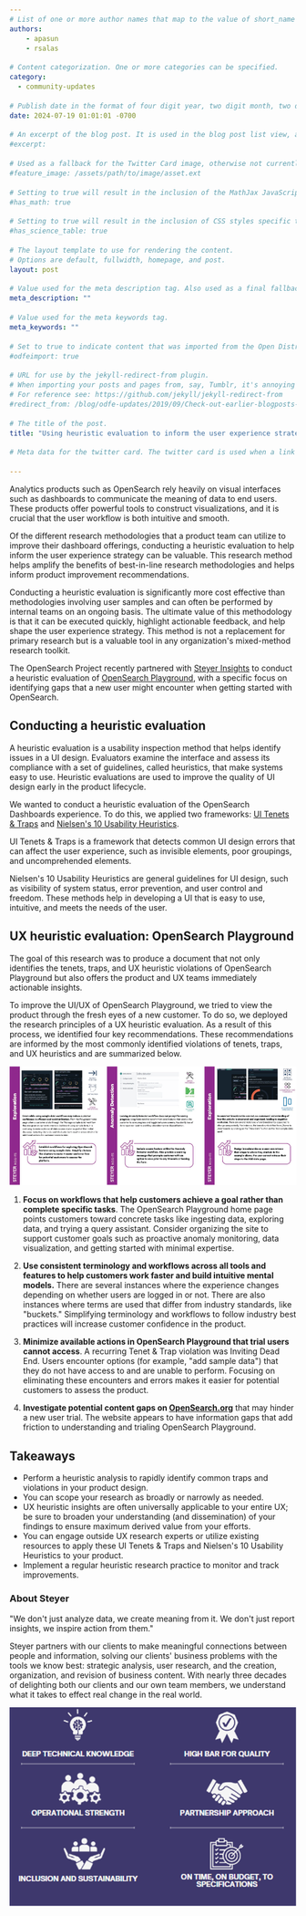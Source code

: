 ```yaml
---
# List of one or more author names that map to the value of short_name in site.community_members. See the content in the _community_members collection for reference.
authors: 
    - apasun
    - rsalas

# Content categorization. One or more categories can be specified. 
category:
  - community-updates

# Publish date in the format of four digit year, two digit month, two digit day, hour, minute, second, and timezone offset; e.g., 2021-04-12 01:01:01 -0700
date: 2024-07-19 01:01:01 -0700

# An excerpt of the blog post. It is used in the blog post list view, and in the home page what's new list of N most recent blog posts. It is also used as a fallback value for the twittercard:description field if not explictly defined in the front matter.
#excerpt: 

# Used as a fallback for the Twitter Card image, otherwise not currently used. Is only present in content up to June 3, 2021.
#feature_image: /assets/path/to/image/asset.ext

# Setting to true will result in the inclusion of the MathJax JavaScript library for rendering math equations. For reference see: _includes/include-mathjax.html.
#has_math: true

# Setting to true will result in the inclusion of CSS styles specific to using borders for the table, for table header cells, and table data cells. scientific data tables. For reference see: _includes/science-table-styles.html.
#has_science_table: true

# The layout template to use for rendering the content.
# Options are default, fullwidth, homepage, and post.
layout: post

# Value used for the meta description tag. Also used as a final fallback value for the Twitter Card description field after the excerpt property.
meta_description: "" 

# Value used for the meta keywords tag.
meta_keywords: ""

# Set to true to indicate content that was imported from the Open Distro For Elasticsearch blog.
#odfeimport: true

# URL for use by the jekyll-redirect-from plugin.
# When importing your posts and pages from, say, Tumblr, it's annoying and impractical to create new pages in the proper subdirectories so they, e.g. /post/123456789/my-slug-that-is-often-incompl, redirect to the new post URL.
# For reference see: https://github.com/jekyll/jekyll-redirect-from
#redirect_from: /blog/odfe-updates/2019/09/Check-out-earlier-blogposts-on-Open-Distro-for-Elasticsearch/

# The title of the post.
title: "Using heuristic evaluation to inform the user experience strategy of a product"

# Meta data for the twitter card. The twitter card is used when a link to the blog post is shared on twitter. The twitter card is also used by other social media sites when a link to the blog post is shared on those sites. The twitter card is also used by search engines when a link to the blog post is shared on those sites.

---
```



Analytics products such as OpenSearch rely heavily on visual interfaces such as dashboards to communicate the meaning of data to end users. These products offer powerful tools to construct visualizations, and it is crucial that the user workflow is both intuitive and smooth.

Of the different research methodologies that a product team can utilize to improve their dashboard offerings, conducting a heuristic evaluation to help inform the user experience strategy can be valuable. This research method helps amplify the benefits of best-in-line research methodologies and helps inform product improvement recommendations.

Conducting a heuristic evaluation is significantly more cost effective than methodologies involving user samples and can often be performed by internal teams on an ongoing basis. The ultimate value of this methodology is that it can be executed quickly, highlight actionable feedback, and help shape the user experience strategy. This method is not a replacement for primary research but is a valuable tool in any organization's mixed-method research toolkit.

The OpenSearch Project recently partnered with [Steyer Insights](https://www.steyer.net/insights/) to conduct a heuristic evaluation of [OpenSearch Playground](https://playground.opensearch.org/app/home#/), with a specific focus on identifying gaps that a new user might encounter when getting started with OpenSearch.



## Conducting a heuristic evaluation

A heuristic evaluation is a usability inspection method that helps identify issues in a UI design. Evaluators examine the interface and assess its compliance with a set of guidelines, called heuristics, that make systems easy to use. Heuristic evaluations are used to improve the quality of UI design early in the product lifecycle.

We wanted to conduct a heuristic evaluation of the OpenSearch Dashboards experience. To do this, we applied two frameworks: [UI Tenets & Traps](https://uitraps.com/) and [Nielsen's 10 Usability Heuristics](https://www.nngroup.com/articles/ten-usability-heuristics/).

UI Tenets & Traps is a framework that detects common UI design errors that can affect the user experience, such as invisible elements, poor groupings, and uncomprehended elements.

Nielsen's 10 Usability Heuristics are general guidelines for UI design, such as visibility of system status, error prevention, and user control and freedom. These methods help in developing a UI that is easy to use, intuitive, and meets the needs of the user.


## UX heuristic evaluation: OpenSearch Playground


The goal of this research was to produce a document that not only identifies the tenets, traps, and UX heuristic violations of OpenSearch Playground but also offers the product and UX teams immediately actionable insights.

To improve the UI/UX of OpenSearch Playground, we tried to view the product through the fresh eyes of a new customer. To do so, we deployed the research principles of a UX heuristic evaluation. As a result of this process, we identified four key recommendations. These recommendations are informed by the most commonly identified violations of tenets, traps, and UX heuristics and are summarized below.

![](/assets/media/blog-images/2024-07-19-using-heuristic-evaluation-to-inform-the-user-experience-strategy-of-a-product/Image.jpg)
1. **Focus on workflows that help customers achieve a goal rather than complete specific tasks**. The OpenSearch Playground home page points customers toward concrete tasks like ingesting data, exploring data, and trying a query assistant. Consider organizing the site to support customer goals such as proactive anomaly monitoring, data visualization, and getting started with minimal expertise.

1. **Use consistent terminology and workflows across all tools and features to help customers work faster and build intuitive mental models.** There are several instances where the experience changes depending on whether users are logged in or not. There are also instances where terms are used that differ from industry standards, like "buckets." Simplifying terminology and workflows to follow industry best practices will increase customer confidence in the product.

1. **Minimize available actions in OpenSearch Playground that trial users cannot access**. A recurring Tenet & Trap violation was Inviting Dead End. Users encounter options (for example, "add sample data") that they do not have access to and are unable to perform. Focusing on eliminating these encounters and errors makes it easier for potential customers to assess the product.

1. **Investigate potential content gaps on [OpenSearch.org](http://opensearch.org/)** that may hinder a new user trial. The website appears to have information gaps that add friction to understanding and trialing OpenSearch Playground.


## Takeaways

* Perform a heuristic analysis to rapidly identify common traps and violations in your product design.
* You can scope your research as broadly or narrowly as needed.
* UX heuristic insights are often universally applicable to your entire UX; be sure to broaden your understanding (and dissemination) of your findings to ensure maximum derived value from your efforts.
* You can engage outside UX research experts or utilize existing resources to apply these UI Tenets & Traps and Nielsen's 10 Usability Heuristics to your product.
* Implement a regular heuristic research practice to monitor and track improvements.




### About Steyer


"We don't just analyze data, we create meaning from it. We don't just report insights, we inspire action from them."

Steyer partners with our clients to make meaningful connections between people and information, solving our clients' business problems with the tools we know best: strategic analysis, user research, and the creation, organization, and revision of business content. With nearly three decades of delighting both our clients and our own team members, we understand what it takes to effect real change in the real world.

![](/assets/media/blog-images/2024-07-19-using-heuristic-evaluation-to-inform-the-user-experience-strategy-of-a-product/Image1.jpg)






